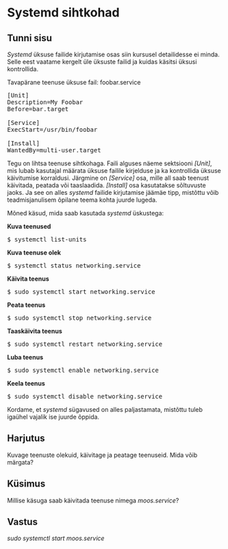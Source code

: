 ﻿# Systemd sihtkohad

## Tunni sisu

*Systemd* üksuse failide kirjutamise osas siin kursusel detailidesse ei minda. Selle eest vaatame kergelt üle üksuste failid ja kuidas käsitsi üksusi kontrollida.

Tavapärane teenuse üksuse fail: foobar.service

<pre>
[Unit]
Description=My Foobar
Before=bar.target

[Service]
ExecStart=/usr/bin/foobar

[Install]
WantedBy=multi-user.target
</pre>

Tegu on lihtsa teenuse sihtkohaga. Faili alguses näeme sektsiooni *[Unit]*, mis lubab kasutajal määrata üksuse failile kirjelduse ja ka kontrollida üksuse käivitumise korraldusi. Järgmine on *[Service]* osa, mille all saab teenust käivitada, peatada või taaslaadida. *[Install]* osa kasutatakse sõltuvuste jaoks. Ja see on alles *systemd* failide kirjutamise jäämäe tipp, mistõttu võib teadmisjanulisem õpilane teema kohta juurde lugeda.

Mõned käsud, mida saab kasutada *systemd* üskustega:

<b>Kuva teenused</b>

<pre>$ systemctl list-units</pre>

<b>Kuva teenuse olek</b>

<pre>$ systemctl status networking.service</pre>

<b>Käivita teenus</b>

<pre>$ sudo systemctl start networking.service</pre>

<b>Peata teenus</b>

<pre>$ sudo systemctl stop networking.service</pre>

<b>Taaskäivita teenus</b>

<pre>$ sudo systemctl restart networking.service</pre>

<b>Luba teenus</b>

<pre>$ sudo systemctl enable networking.service</pre>

<b>Keela teenus</b>

<pre>$ sudo systemctl disable networking.service</pre>

Kordame, et *systemd* sügavused on alles paljastamata, mistõttu tuleb igaühel vajalik ise juurde õppida.

## Harjutus

Kuvage teenuste olekuid, käivitage ja peatage teenuseid. Mida võib märgata?

## Küsimus

Millise käsuga saab käivitada teenuse nimega *moos.service*?

## Vastus

*sudo systemctl start moos.service*
